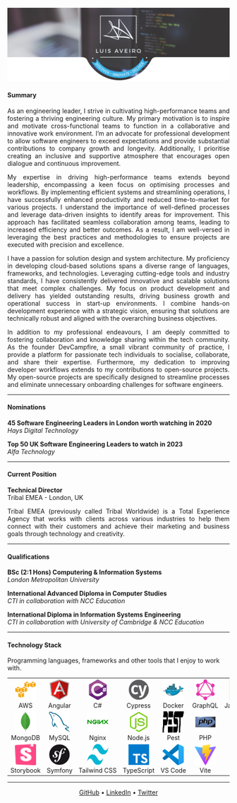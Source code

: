 <p align="center">
    <img 
        title="Luis Aveiro | Discover • Innovate • Deliver" 
        src="./images/header.png"
    />
</p>

#### Summary

<p align="justify">
As an engineering leader, I strive in cultivating high-performance teams and fostering a thriving engineering culture. My primary motivation is to inspire and motivate cross-functional teams to function in a collaborative and innovative work environment.  I’m an advocate for professional development to allow software engineers to exceed expectations and provide substantial contributions to company growth and longevity. Additionally, I prioritise creating an inclusive and supportive atmosphere that encourages open dialogue and continuous improvement.
</p>

<p align="justify">
My expertise in driving high-performance teams extends beyond leadership, encompassing a keen focus on optimising processes and workflows. By implementing efficient systems and streamlining operations, I have successfully enhanced productivity and reduced time-to-market for various projects. I understand the importance of well-defined processes and leverage data-driven insights to identify areas for improvement. This approach has facilitated seamless collaboration among teams, leading to increased efficiency and better outcomes. As a result, I am well-versed in leveraging the best practices and methodologies to ensure projects are executed with precision and excellence.
</p>

<p align="justify">
I have a passion for solution design and system architecture. My proficiency in developing cloud-based solutions spans a diverse range of languages, frameworks, and technologies. Leveraging cutting-edge tools and industry standards, I have consistently delivered innovative and scalable solutions that meet complex challenges. My focus on product development and delivery has yielded outstanding results, driving business growth and operational success in start-up environments. I combine hands-on development experience with a strategic vision, ensuring that solutions are technically robust and aligned with the overarching business objectives.
</p>

<p align="justify">
In addition to my professional endeavours, I am deeply committed to fostering collaboration and knowledge sharing within the tech community. As the founder DevCampfire, a small vibrant community of practice, I provide a platform for passionate tech individuals to socialise, collaborate, and share their expertise. Furthermore, my dedication to improving developer workflows extends to my contributions to open-source projects. My open-source projects are specifically designed to streamline processes and eliminate unnecessary onboarding challenges for software engineers.
</p>

---

#### Nominations

**45 Software Engineering Leaders in London worth watching in 2020**  
*Hays Digital Technology*

**Top 50 UK Software Engineering Leaders to watch in 2023**  
*Alfa Technology*

---

#### Current Position

**Technical Director**  
Tribal EMEA - London, UK

<p align="justify">
Tribal EMEA (previously called Tribal Worldwide) is a Total Experience Agency that works with clients across various industries to help them connect with their customers and achieve their marketing and business goals through technology and creativity.
</p>

---

#### Qualifications

**BSc (2:1 Hons) Computering & Information Systems**  
*London Metropolitan University*

**International Advanced Diploma in Computer Studies**  
*CTI in collaboration with NCC Education*

**International Diploma in Information Systems Engineering**  
*CTI in collaboration with University of Cambridge & NCC Education*

---

#### Technology Stack

Programming languages, frameworks and other tools that I enjoy to work with.

<table>
    <tr>
        <td align="center" width="96">
            <a href="https://aws.amazon.com" target="_blank">
                <img src="./images/icons/amazonwebservices.svg" width="48" height="48" alt="Amazon Web Services" />
            </a>
            <br>AWS
        </td>
        <td align="center" width="96">
            <a href="https://angular.io" target="_blank">
                <img src="./images/icons/angularjs.svg" width="48" height="48" alt="Angular" />
            </a>
            <br>Angular
        </td>
        <td align="center" width="96">
            <a href="https://docs.microsoft.com/en-us/dotnet/csharp/" target="_blank">
                <img src="./images/icons/csharp.svg" width="48" height="48" alt="C#" />
            </a>
            <br>C#
        </td>
        <td align="center" width="96">
            <a href="https://www.cypress.io/" target="_blank">
                <img src="./images/icons/cypress.svg" width="48" height="48" alt="Cypress" />
            </a>
            <br>Cypress
        </td>
        <td align="center" width="96">
            <a href="https://www.docker.com" target="_blank">
                <img src="./images/icons/docker.svg" width="48" height="48" alt="Docker" />
            </a>
            <br>Docker
        </td>
        <td align="center" width="96">
            <a href="https://graphql.org" target="_blank">
                <img src="./images/icons/graphql.svg" width="48" height="48" alt="GraphQL" />
            </a>
            <br>GraphQL
        </td>
        <td align="center" width="96">
            <a href="https://www.javascript.com" target="_blank">
                <img src="./images/icons/javascript.svg" width="48" height="48" alt="JavaScript" />
            </a>
            <br>JavaScript
        </td>
        <td align="center" width="96">
            <a href="https://jestjs.io" target="_blank">
                <img src="./images/icons/jest.svg" width="48" height="48" alt="Jest" />
            </a>
            <br>Jest
        </td>
        <td align="center" width="96">
            <a href="https://laravel.com" target="_blank">
                <img src="./images/icons/laravel.svg" width="48" height="48" alt="Laravel" />
            </a>
            <br>Laravel
        </td>
    </tr>
    <tr>
        <td align="center" width="96">
            <a href="https://www.mongodb.com" target="_blank">
                <img src="./images/icons/mongodb.svg" width="48" height="48" alt="MongoDB" />
            </a>
            <br>MongoDB
        </td>
        <td align="center" width="96">
            <a href="https://www.mysql.com" target="_blank">
                <img src="./images/icons/mysql.svg" width="48" height="48" alt="MySQL" />
            </a>
            <br>MySQL
        </td>
        <td align="center" width="96">
            <a href="https://www.nginx.com" target="_blank">
                <img src="./images/icons/nginx.svg" width="48" height="48" alt="Nginx" />
            </a>
            <br>Nginx
        </td>
        <td align="center" width="96">
            <a href="https://nodejs.org" target="_blank">
                <img src="./images/icons/nodejs.svg" width="48" height="48" alt="Node.js" />
            </a>
            <br>Node.js
        </td>
        <td align="center" width="96">
            <a href="https://pestphp.com/" target="_blank">
                <img src="./images/icons/pest.svg" width="48" height="48" alt="Pest" />
            </a>
            <br>Pest
        </td>
        <td align="center" width="96">
            <a href="https://php.net" target="_blank">
                <img src="./images/icons/php.svg" width="48" height="48" alt="PHP" />
            </a>
            <br>PHP
        </td>
        <td align="center" width="96">
            <a href="https://www.python.org" target="_blank">
                <img src="./images/icons/python.svg" width="48" height="48" alt="Python" />
            </a>
            <br>Python
        </td>
        <td align="center" width="96">
            <a href="https://redis.io" target="_blank">
                <img src="./images/icons/redis.svg" width="48" height="48" alt="Redis" />
            </a>
            <br>Redis
        </td>
        <td align="center" width="96">
            <a href="https://sentry.io" target="_blank">
                <img src="./images/icons/sentry.svg" width="48" height="48" alt="Sentry" />
            </a>
            <br>Sentry
        </td>
    </tr>
    <tr>
        <td align="center" width="96">
            <a href="https://storybook.js.org" target="_blank">
                <img src="./images/icons/storybook.svg" width="48" height="48" alt="Storybook" />
            </a>
            <br>Storybook
        </td>
        <td align="center" width="96">
            <a href="https://symfony.com" target="_blank">
                <img src="./images/icons/symfony.svg" width="48" height="48" alt="Symfony" />
            </a>
            <br>Symfony
        </td>
        <td align="center" width="96">
            <a href="https://tailwindcss.com" target="_blank">
                <img src="./images/icons/tailwindcss.svg" width="48" height="48" alt="Tailwind CSS" />
            </a>
            <br>Tailwind&nbsp;CSS
        </td>
        <td align="center" width="96">
            <a href="https://www.typescriptlang.org" target="_blank">
                <img src="./images/icons/typescript.svg" width="48" height="48" alt="TypeScript" />
            </a>
            <br>TypeScript
        </td>
        <td align="center" width="96">
            <a href="https://code.visualstudio.com" target="_blank">
                <img src="./images/icons/vscode.svg" width="48" height="48" alt="VS Code" />
            </a>
            <br>VS&nbsp;Code
        </td>
        <td align="center" width="96">
            <a href="https://vitejs.dev/" target="_blank">
                <img src="./images/icons/vitejs.svg" width="48" height="48" alt="Vue.js" />
            </a>
            <br>Vite
        </td>
        <td align="center" width="96">
            <a href="https://vuejs.org" target="_blank">
                <img src="./images/icons/vuejs.svg" width="48" height="48" alt="Vue.js" />
            </a>
            <br>Vue.js
        </td>
        <td align="center" width="96">
            <a href="https://webpack.js.org" target="_blank">
                <img src="./images/icons/webpack.svg" width="48" height="48" alt="Webpack" />
            </a>
            <br>Webpack
        </td>
        <td align="center" width="96">
            <a href="https://yarnpkg.com" target="_blank">
                <img src="./images/icons/yarn.svg" width="48" height="48" alt="Yarn" />
            </a>
            <br>Yarn
        </td>
    </tr>
    
</table>

---

<p align="center">
  <a href="http://github.com/luisaveiro" target="_blank">GitHub</a> •
  <a href="https://uk.linkedin.com/in/luisaveiro" target="_blank">LinkedIn</a> •
  <a href="https://twitter.com/luisdeaveiro" target="_blank">Twitter</a>
</p>
